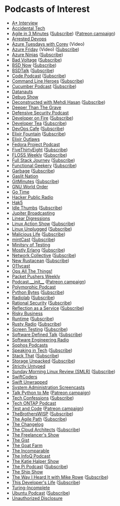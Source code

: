 # Podcasts of Interest

- [A* Interview](https://www.youtube.com/channel/UCUam0uJ8-I8W1DPgogzQX1Q/videos)
- [Accidental Tech](http://atp.fm/)
- [Agile in 3 Minutes](http://agilein3minutes.com/) ([Subscribe](http://agilein3minut.es/archive/index.rss)) ([Patreon campaign](https://www.patreon.com/schmonz?ty=h))
- [Arrested Devops](http://www.arresteddevops.com/)
- [Azure Tuesdays with Corey](https://channel9.msdn.com/Shows/Tuesdays-With-Corey) (Video)
- [Azure Friday](http://friday.azure.com/) (Video) ([Subscribe](https://s.ch9.ms/Shows/Azure-Friday/feed/mp4high))
- [Azure Ninjas](https://www.azureninjas.cloud/) ([Subscribe](https://www.azureninjas.cloud/episode/index.xml))
- [Bad Voltage](http://www.badvoltage.org/) ([Subscribe](http://www.badvoltage.org/feed/ogg/))
- [BSD Now](http://www.bsdnow.tv/) ([Subscribe](http://feeds.feedburner.com/BsdNowOgg))
- [BSDTalk](http://bsdtalk.blogspot.com/) ([Subscribe](http://feeds.feedburner.com/Bsdtalk))
- [Code Podcast](http://codepodcast.com/) ([Subscribe](https://itunes.apple.com/us/podcast/code-podcast/id1078095408?mt=2&ign-mpt=uo%3D4))
- [Command Line Heroes](https://www.redhat.com/en/command-line-heroes) ([Subscribe](https://feeds.pacific-content.com/commandlineheroes))
- [Cucumber Podcast](https://cucumber.io/blog) ([Subscribe](https://itunes.apple.com/gb/podcast/cucumber-podcast-rss/id1078896635))
- [Datanauts](http://packetpushers.net/series/datanauts-podcast/)
- [Debug Show](http://feeds.feedburner.com/debugshow)
- [Deconstructed with Mehdi Hasan](https://theintercept.com/podcasts/deconstructed/) ([Subscribe](https://rss.prod.firstlook.media/deconstructed/podcast.rss))
- [Deeper Than The Grave](http://www.podcastdetroit.com/artist/deeper-than-the-grave/)
- [Defensive Security Podcast](https://www.defensivesecurity.org/)
- [Developer on Fire](http://developeronfire.com/) ([Subscribe](http://developeronfire.com/rss.xml))
- [Developer Tea](https://www.developertea.com/) ([Subscribe](http://feeds.feedburner.com/developertea))
- [DevOps Cafe](http://devopscafe.org/) ([Subscribe](http://devopscafe.libsyn.com/rss))
- [Elixir Fountain](http://elixirfountain.com/) ([Subscribe](http://feed.elixirfountain.com/))
- [Elixir Outlaws](http://elixiroutlaws.com/)
- [Fedora Project Podcast](https://x3mboy.fedorapeople.org/podcast/)
- [FiveThirtyEight](http://fivethirtyeight.com/tag/fivethirtyeight-podcasts/) ([Subscribe](http://sports.espn.go.com/espnradio/podcast/feeds/itunes/podCast?id=14554755))
- [FLOSS Weekly](https://twit.tv/shows/floss-weekly/) ([Subscribe](http://feeds.twit.tv/floss.xml))
- [Full Stack Journey](http://packetpushers.net/full-stack-journey/) ([Subscribe](http://feeds.packetpushers.net/fullstackjourney))
- [Functional Geekery](https://www.functionalgeekery.com/) ([Subscribe](https://www.functionalgeekery.com/feed/mp3/))
- [Garbage](https://garbage.fm/) ([Subscribe](https://garbage.fm/episodes.rss))
- [Gaslit Nation](https://www.damemagazine.com/gaslitnation/)
- [GitMinutes](http://www.gitminutes.com/) ([Subscribe](http://feeds.gitminutes.com/gitminutes-podcast))
- [GNU World Order](http://gnuworldorder.info/)
- [Go Time](https://changelog.com/gotime/)
- [Hacker Public Radio](http://hackerpublicradio.org/)
- [Hak5](http://hak5.org/)
- [Idle Thumbs](https://www.idlethumbs.net/idlethumbs) ([Subscribe](http://www.idlethumbs.net/feeds/idle-thumbs))
- [Jupiter Broadcasting](http://www.jupiterbroadcasting.com/)
- [Linear Digressions](http://lineardigressions.com/)
- [Linux Action Show](http://www.jupiterbroadcasting.com/show/linuxactionshow/) ([Subscribe](http://feeds2.feedburner.com/TheLinuxActionShowOGG))
- [Linux Unplugged](http://www.jupiterbroadcasting.com/show/linuxun/) ([Subscribe](http://feeds.feedburner.com/linuxunogg))
- [Malicious Life](https://malicious.life/) ([Subscribe](https://malicious.life/feed/podcast/))
- [mintCast](http://mintcast.org/) ([Subscribe](http://mintcast.org/category/ogg/feed))
- [Minitsry of Testing](https://www.ministryoftesting.com/testing-feeds/podcast-testing-feeds/)
- [Mostly Erlang](http://mostlyerlang.com/) ([Subscribe](http://feeds.feedburner.com/MostlyErlangPodcast))
- [Network Collective](http://thenetworkcollective.com/) ([Subscribe](http://thenetworkcollective.com/feed))
- [New Rustacean](http://www.newrustacean.com/) ([Subscribe](http://www.newrustacean.com/feed.xml))
- [O11ycast](http://o11y.fm/)
- [Ops All The Things!](https://www.opsallthethings.com/)
- [Packet Pushers Weekly](http://packetpushers.net/series/weekly-show/)
- [Podcast.\_\_init\_\_](http://podcastinit.com/) ([Patreon campaign](https://www.patreon.com/podcastinit?ty=h))
- [Polymorphic Podcast](http://polymorphicpodcast.com/)
- [Python Bytes](https://pythonbytes.fm/) ([Subscribe](https://pythonbytes.fm/episodes/rss))
- [Radiolab](http://www.radiolab.org/) ([Subscribe](http://www.radiolab.org/feeds/podcast/))
- [Rational Security](https://spaghettionthewallproductions.com/rational-security/) ([Subscribe](http://rationalsecurity.libsyn.com/rss))
- [Reflection as a Service](http://reflectionasaservice.com/) ([Subscribe](http://reflectionasaservice.com/feed/))
- [Risky Business](http://risky.biz/)
- [Runtime](https://spec.fm/podcasts/runtime) ([Subscribe](http://simplecast.com/podcasts/2070/rss))
- [Rusty Radio](http://rustyrad.io/) ([Subscribe](http://rustyrad.io/feed/podcast))
- [Screen Testing](http://screentesting.libsyn.com/) ([Subscribe](http://screentesting.libsyn.com/rss))
- [Software Defined Talk](http://cote.io/?tag=SDT) ([Subscribe](http://feeds.feedburner.com/SoftwareDefinedTalk))
- [Software Engineering Radio](http://www.se-radio.net/)
- [Sophos Podcasts](http://www.sophos.com/en-us/company/podcasts.aspx)
- [Speaking in Tech](http://speakingintech.com/) ([Subscribe](http://feeds.feedburner.com/SpeakingInTech))
- [Stack That](https://news.hpe.com/podcast/stack-that/) ([Subscribe](http://feeds.soundcloud.com/users/soundcloud:users:331880704/sounds.rss))
- [Storage Unpacked](http://storageunpacked.com/) ([Subscribe](http://storageunpacked.com/feed/podcast/))
- [Strictly Untyped](https://feeds.feedburner.com/strictly-untyped)
- [Sunday Morning Linux Review (SMLR)](http://smlr.us/) ([Subscribe](http://smlr.us/?feed=podcast))
- [SwiftCoders](https://swiftcoders.org/)
- [Swift Unwrapped](https://spec.fm/podcasts/swift-unwrapped)
- [System Administration Screencasts](https://sysadmincasts.com/)
- [Talk Python to Me](http://www.talkpythontome.com/) ([Patreon campaign](https://www.patreon.com/mkennedy?ty=h))
- [Tech Confessions](http://amerigofilm.com/techconfessions/) ([Subscribe](http://www.amerigofilm.com/rss/feed/))
- [Tech ONTAP Podcast](https://blog.netapp.com/tag/tech-ontap-podcast/)
- [Test and Code](http://pythontesting.net/test-podcast/) ([Patreon campaign](https://www.patreon.com/okken?ty=h))
- [TheBrothersWISP](http://thebrotherswisp.com/) ([Subscribe](http://thebrotherswisp.com/index.php/feed/))
- [The Agile Path](http://www.agilepath.fm/) ([Subscribe](http://feed.agilepath.fm/rss))
- [The Changelog](https://thechangelog.com/podcast/)
- [The Cloud Architects](http://thearchitects.cloud/) ([Subscribe](http://feeds.thearchitects.cloud/thecloudarchitects&x=1))
- [The Freelancer's Show](https://devchat.tv/freelancers/)
- [The Gist](http://www.slate.com/articles/podcasts/gist.html)
- [The Goat Farm](http://goatcan.do/)
- [The Incomparable](https://www.theincomparable.com/theincomparable/)
- [The InfoQ Podcast](https://www.infoq.com/the-infoq-podcast/podcasts/)
- [The Katie Halper Show](http://thekatiehalpershow.tumblr.com/)
- [The Pi Podcast](http://thepipodcast.com/) ([Subscribe](http://feeds.feedburner.com/thepipodcast))
- [The Ship Show](http://theshipshow.com/)
- [The Way I Heard It with Mike Rowe](http://mikerowe.com/podcast/) ([Subscribe](http://thewayiheardit.rsvmedia.com/rss/))
- [This Developer's Life](http://thisdeveloperslife.com/) ([Subscribe](http://feeds.feedburner.com/thisdeveloperslife))
- [Turing-Incomplete](http://turing.cool/)
- [Ubuntu Podcast](http://ubuntupodcast.org/) ([Subscribe](http://feed.ubuntupodcast.org/ogg))
- [Unauthorized Disclosure](https://shadowproof.com/category/dissenter/unauthorized-disclosure/)

